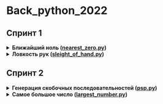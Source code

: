 # Back_python_2022
## Спринт 1
<details>
<summary>
<b>Ближайший ноль (<a href="sprint1/task1.py">nearest_zero.py</a>)</b>
</summary>

#### Алгоритм решения

На вход функции <b>nearest_zero(array: list)</b> подается список домов. Дальше я пробегаю список одновременно два раза: слева направо и справа налево. Записываю искомые расстояния в два массива <b>dist_fin_1</b> и <b>dist_fin_2</b>. Ответом задачи будет являться строка минимальных значений из соответствующих элементов двух массивов.
</details>


<details>
<summary>
<b>Ловкость рук (<a href="sprint1/task2.py">sleight_of_hand.py</a>)</b>
</summary>
 
 #### Алгоритм решения
На вход функции <b>sleight_of_hand(k: int)</b> подается число - количество клавиш, на которые может нажать каждый из двоих участников. Далее итеративно вводим раскладку клавиатуры и заодно пробегаем по значениям. В заранее созданном массиве, содержащим 9 нулей, увеличиваем счетчик числа <b>i</b> на позиции <b>i-1</b> за каждую встречу числа <b>i</b> на клавиатуре. Как только какое-то число встретилось первый раз увеличиваем их финальный результат на 1, как только это число встретилось <b>2*k + 1</b> раз, то уменьшаем финальный результат на единицу. Пробежав по всей клавиатуре, получааем ответ
 </details>

## Спринт 2
<details>
<summary>
<b>Генерация скобочных последовательностей (<a href="sprint2/psp.py">psp.py</a>)</b>
</summary>

#### Алгоритм решения

Сначала генерируем первую строку, для всех входных чисел она одинакова (сначала n - "(", затем n - ")"). Затем получаем следующую скобочную последовательность. Принцип генерация следующей скобочной последовательности: в предыдущей последовательности ищем последнюю открывающуюся скобку, которую можно заменить (внутри цикла идет проверка на правильную последовательность, т.е. количество закрывающихся должно быть меньше или равно закрывающихся). Заменяем последнюю возможную открывающуюся на закрывающуюся, и в оставшееся место в строке заменяем на лексикографически минимальную возможную последовательность скобок.
</details>


<details>
<summary>
<b>Самое большое число (<a href="sprint2/largest_number.py">largest_number.py</a>)</b>
</summary>
 
 #### Алгоритм решения
С помощью "пузырька" сортируем входной набор чисел по лексикографическому убыванию цифр
 </details>
